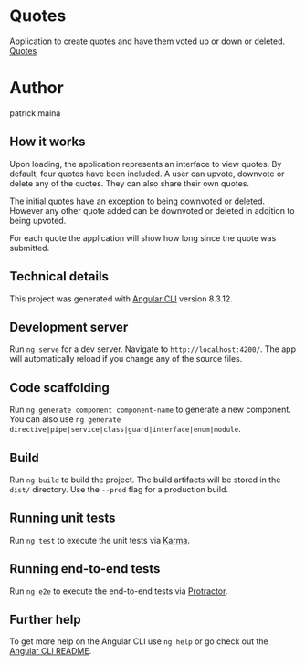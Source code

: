 # Quotes

Application to create quotes and have them voted up or down or deleted. [Quotes](https://pkminor.github.io/Quotes/)

# Author
patrick maina

## How it works

Upon loading, the application represents an interface to view quotes. By default, four quotes have been included.
A user can upvote, downvote or delete any of the quotes. They can also share their own quotes.

The initial quotes have an exception to being downvoted or deleted. However any other quote added can be downvoted or deleted in addition to being upvoted.

For each quote the application will show how long since the quote was submitted.

## Technical details

This project was generated with [Angular CLI](https://github.com/angular/angular-cli) version 8.3.12.

## Development server

Run `ng serve` for a dev server. Navigate to `http://localhost:4200/`. The app will automatically reload if you change any of the source files.

## Code scaffolding

Run `ng generate component component-name` to generate a new component.
You can also use `ng generate directive|pipe|service|class|guard|interface|enum|module`.

## Build

Run `ng build` to build the project. The build artifacts will be stored in the `dist/` directory. Use the `--prod` flag for a production build.

## Running unit tests

Run `ng test` to execute the unit tests via [Karma](https://karma-runner.github.io).

## Running end-to-end tests

Run `ng e2e` to execute the end-to-end tests via [Protractor](http://www.protractortest.org/).

## Further help

To get more help on the Angular CLI use `ng help` or go check out the [Angular CLI README](https://github.com/angular/angular-cli/blob/master/README.md).
